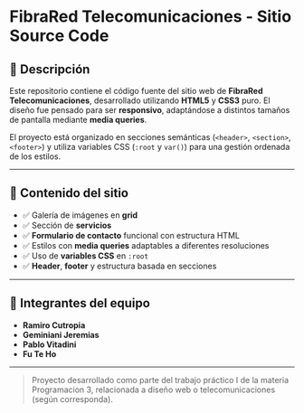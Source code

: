 # FibraRed Telecomunicaciones - Sitio Source Code

## 📄 Descripción

Este repositorio contiene el código fuente del sitio web de **FibraRed Telecomunicaciones**, desarrollado utilizando **HTML5** y **CSS3** puro. El diseño fue pensado para ser **responsivo**, adaptándose a distintos tamaños de pantalla mediante **media queries**.

El proyecto está organizado en secciones semánticas (`<header>`, `<section>`, `<footer>`) y utiliza variables CSS (`:root` y `var()`) para una gestión ordenada de los estilos.

---

## 🎯 Contenido del sitio

- ✅ Galería de imágenes en **grid**
- ✅ Sección de **servicios**
- ✅ **Formulario de contacto** funcional con estructura HTML
- ✅ Estilos con **media queries** adaptables a diferentes resoluciones
- ✅ Uso de **variables CSS** en `:root`
- ✅ **Header**, **footer** y estructura basada en secciones

---

## 👥 Integrantes del equipo

- **Ramiro Cutropia**
- **Geminiani Jeremias**
- **Pablo Vitadini**
- **Fu Te Ho**

---

> Proyecto desarrollado como parte del trabajo práctico I de la materia Programacion 3, relacionada a diseño web o telecomunicaciones (según corresponda).
